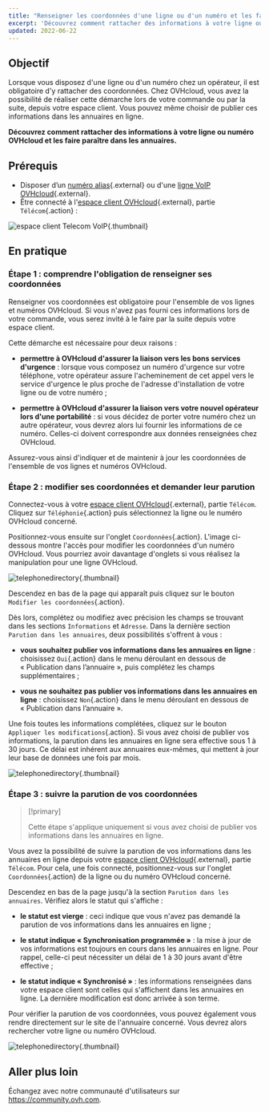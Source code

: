 ```yaml
---
title: "Renseigner les coordonnées d'une ligne ou d'un numéro et les faire paraître en ligne"
excerpt: 'Découvrez comment rattacher des informations à votre ligne ou numéro OVHcloud et les publier dans les annuaires'
updated: 2022-06-22
---
```


## Objectif

Lorsque vous disposez d'une ligne ou d'un numéro chez un opérateur, il est obligatoire d'y rattacher des coordonnées. Chez OVHcloud, vous avez la possibilité de réaliser cette démarche lors de votre commande ou par la suite, depuis votre espace client. Vous pouvez même choisir de publier ces informations dans les annuaires en ligne.

**Découvrez comment rattacher des informations à votre ligne ou numéro OVHcloud et les faire paraître dans les annuaires.**

## Prérequis

- Disposer d’un [numéro alias](https://www.ovhtelecom.fr/telephonie/numeros/){.external} ou d'une [ligne VoIP OVHcloud](https://www.ovhtelecom.fr/telephonie/){.external}.
- Être connecté à l'[espace client OVHcloud](/links/manager){.external}, partie `Télécom`{.action} :

![espace client Telecom VoIP](https://raw.githubusercontent.com/ovh/docs/master/templates/control-panel/product-selection/telecom/tpl-telecom-02-fr-voip.png){.thumbnail}

## En pratique

### Étape 1 : comprendre l'obligation de renseigner ses coordonnées

Renseigner vos coordonnées est obligatoire pour l'ensemble de vos lignes et numéros OVHcloud. Si vous n'avez pas fourni ces informations lors de votre commande, vous serez invité à le faire par la suite depuis votre espace client.

Cette démarche est nécessaire pour deux raisons :

- **permettre à OVHcloud d'assurer la liaison vers les bons services d'urgence** : lorsque vous composez un numéro d'urgence sur votre téléphone, votre opérateur assure l'acheminement de cet appel vers le service d'urgence le plus proche de l'adresse d'installation de votre ligne ou de votre numéro ;

- **permettre à OVHcloud d'assurer la liaison vers votre nouvel opérateur lors d'une portabilité** : si vous décidez de porter votre numéro chez un autre opérateur, vous devrez alors lui fournir les informations de ce numéro. Celles-ci doivent correspondre aux données renseignées chez OVHcloud.

Assurez-vous ainsi d'indiquer et de maintenir à jour les coordonnées de l'ensemble de vos lignes et numéros OVHcloud.

### Étape 2 : modifier ses coordonnées et demander leur parution

Connectez-vous à votre [espace client OVHcloud](/links/manager){.external}, partie `Télécom`. Cliquez sur `Téléphonie`{.action} puis sélectionnez la ligne ou le numéro OVHcloud concerné.

Positionnez-vous ensuite sur l'onglet `Coordonnées`{.action}. L'image ci-dessous montre l'accès pour modifier les coordonnées d'un numéro OVHcloud. Vous pourriez avoir davantage d'onglets si vous réalisez la manipulation pour une ligne OVHcloud.

![telephonedirectory](images/manage-telephone-directory-step1.png){.thumbnail}

Descendez en bas de la page qui apparaît puis cliquez sur le bouton `Modifier les coordonnées`{.action}. 

Dès lors, complétez ou modifiez avec précision les champs se trouvant dans les sections `Informations` et `Adresse`. Dans la dernière section `Parution dans les annuaires`, deux possibilités s'offrent à vous :

- **vous souhaitez publier vos informations dans les annuaires en ligne** : choisissez `Oui`{.action} dans le menu déroulant en dessous de « Publication dans l’annuaire », puis complétez les champs supplémentaires ;

- **vous ne souhaitez pas publier vos informations dans les annuaires en ligne** : choisissez `Non`{.action} dans le menu déroulant en dessous de « Publication dans l’annuaire ».

Une fois toutes les informations complétées, cliquez sur le bouton `Appliquer les modifications`{.action}. Si vous avez choisi de publier vos informations, la parution dans les annuaires en ligne sera effective sous 1 à 30 jours. Ce délai est inhérent aux annuaires eux-mêmes, qui mettent à jour leur base de données une fois par mois.  

![telephonedirectory](images/manage-telephone-directory-step2.png){.thumbnail}

### Étape 3 : suivre la parution de vos coordonnées

> [!primary]
>
> Cette étape s'applique uniquement si vous avez choisi de publier vos informations dans les annuaires en ligne. 
>

Vous avez la possibilité de suivre la parution de vos informations dans les annuaires en ligne depuis votre [espace client OVHcloud](/links/manager){.external}, partie `Télécom`. Pour cela, une fois connecté, positionnez-vous sur l'onglet `Coordonnées`{.action} de la ligne ou du numéro OVHcloud concerné.

Descendez en bas de la page jusqu'à la section `Parution dans les annuaires`. Vérifiez alors le statut qui s'affiche : 

- **le statut est vierge** : ceci indique que vous n'avez pas demandé la parution de vos informations dans les annuaires en ligne ;

- **le statut indique « Synchronisation programmée »** : la mise à jour de vos informations est toujours en cours dans les annuaires en ligne. Pour rappel, celle-ci peut nécessiter un délai de 1 à 30 jours avant d'être effective ;

- **le statut indique « Synchronisé »** : les informations renseignées dans votre espace client sont celles qui s'affichent dans les annuaires en ligne. La dernière modification est donc arrivée à son terme.

Pour vérifier la parution de vos coordonnées, vous pouvez également vous rendre directement sur le site de l'annuaire concerné. Vous devrez alors rechercher votre ligne ou numéro OVHcloud.

![telephonedirectory](images/manage-telephone-directory-step3.png){.thumbnail}

## Aller plus loin

Échangez avec notre communauté d'utilisateurs sur <https://community.ovh.com>.